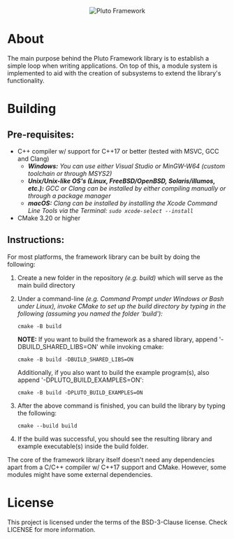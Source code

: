 <p align="center">
  <img src="https://viperslm.com/resources/pluto-framework/logo-github.png" alt="Pluto Framework" />
</p>

# About
The main purpose behind the Pluto Framework library is to establish a simple loop when writing applications. On top of this, a module system is implemented to aid with the creation of subsystems to extend the library's functionality.

# Building
## Pre-requisites:
* C++ compiler w/ support for C++17 or better (tested with MSVC, GCC and Clang)
  - ***Windows:** You can use either Visual Studio or MinGW-W64 (custom toolchain or through MSYS2)*
  - ***Unix/Unix-like OS's (Linux, FreeBSD/OpenBSD, Solaris/illumos, etc.):** GCC or Clang can be installed by either compiling manually or through a package manager*
  - ***macOS:** Clang can be installed by installing the Xcode Command Line Tools via the Terminal: `sudo xcode-select --install`*
* CMake 3.20 or higher

## Instructions:

For most platforms, the framework library can be built by doing the following:
1. Create a new folder in the repository *(e.g. build)* which will serve as the main build directory
2. Under a command-line *(e.g. Command Prompt under Windows or Bash under Linux), invoke CMake to set up the build directory by typing in the following (assuming you named the folder 'build'):*
   
   `cmake -B build`
   
   **NOTE:** If you want to build the framework as a shared library, append '-DBUILD_SHARED_LIBS=ON' while invoking cmake:

   `cmake -B build -DBUILD_SHARED_LIBS=ON`

   Additionally, if you also want to build the example program(s), also append '-DPLUTO_BUILD_EXAMPLES=ON':

   `cmake -B build -DPLUTO_BUILD_EXAMPLES=ON`

4. After the above command is finished, you can build the library by typing the following:
   
   `cmake --build build`
6. If the build was successful, you should see the resulting library and example executable(s) inside the build folder.

The core of the framework library itself doesn't need any dependencies apart from a C/C++ compiler w/ C++17 support and CMake.
However, some modules might have some external dependencies.

# License
This project is licensed under the terms of the BSD-3-Clause license. Check LICENSE for more information.
